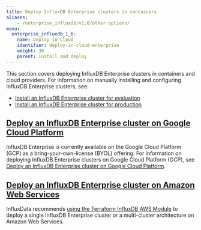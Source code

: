 ```yaml
---
title: Deploy InfluxDB Enterprise clusters in containers
aliases:
    - /enterprise_influxdb/v1.6/other-options/
menu:
  enterprise_influxdb_1_6:
    name: Deploy in Cloud
    identifier: deploy-in-cloud-enterprise
    weight: 30
    parent: Install and deploy
---
```


This section covers deploying InfluxDB Enterprise clusters in containers and cloud providers.
For information on manually installing and configuring InfluxDB Enterprise clusters, see:

* [Install an InfluxDB Enterprise cluster for evaluation](/enterprise_influxdb/v1.6/install-and-deploy/quickstart_installation/)
* [Install an InfluxDB Enterprise cluster for production](/enterprise_influxdb/v1.6/install-and-deploy/production_installation/)

## [Deploy an InfluxDB Enterprise cluster on Google Cloud Platform](/enterprise_influxdb/v1.6/install-and-deploy/deploying/google-cloud-platform/)

InfluxDB Enterprise is currently available on the Google Cloud Platform (GCP) as a bring-your-own-license (BYOL) offering. For information on deploying InfluxDB Enterprise clusters on Google Cloud Platform (GCP), see [Deploy an InfluxDB Enterprise cluster on Google Cloud Platform](/enterprise_influxdb/v1.6/install-and-deploy/deploying/google-cloud-platform/).

## [Deploy an InfluxDB Enterprise cluster on Amazon Web Services](/enterprise_influxdb/v1.6/install-and-deploy/deploying/amazon-web-services/)

InfluxData recommends [using the Terraform InfluxDB AWS Module](/enterprise_influxdb/v1.6/install-and-deploy/deploying/amazon-web-services) to deploy a single InfluxDB Enterprise cluster or a multi-cluster architecture on Amazon Web Services.
